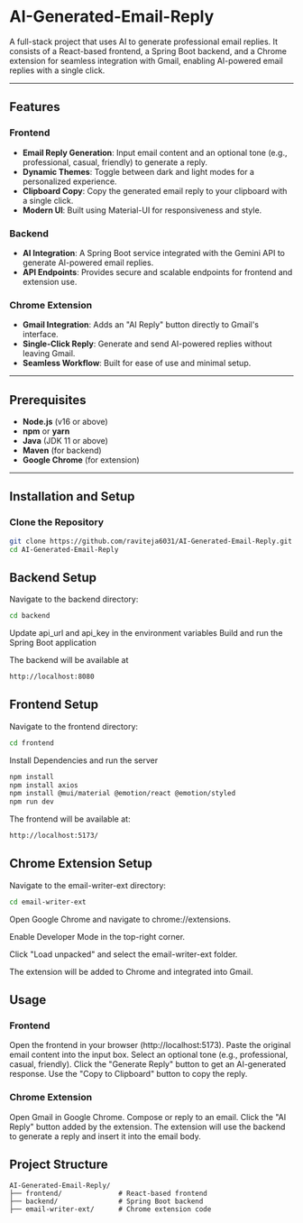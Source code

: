 # AI-Generated-Email-Reply

A full-stack project that uses AI to generate professional email replies. It consists of a React-based frontend, a Spring Boot backend, and a Chrome extension for seamless integration with Gmail, enabling AI-powered email replies with a single click.

---

## Features

### Frontend
- **Email Reply Generation**: Input email content and an optional tone (e.g., professional, casual, friendly) to generate a reply.
- **Dynamic Themes**: Toggle between dark and light modes for a personalized experience.
- **Clipboard Copy**: Copy the generated email reply to your clipboard with a single click.
- **Modern UI**: Built using Material-UI for responsiveness and style.

### Backend
- **AI Integration**: A Spring Boot service integrated with the Gemini API to generate AI-powered email replies.
- **API Endpoints**: Provides secure and scalable endpoints for frontend and extension use.

### Chrome Extension
- **Gmail Integration**: Adds an "AI Reply" button directly to Gmail's interface.
- **Single-Click Reply**: Generate and send AI-powered replies without leaving Gmail.
- **Seamless Workflow**: Built for ease of use and minimal setup.

---

## Prerequisites

- **Node.js** (v16 or above)
- **npm** or **yarn**
- **Java** (JDK 11 or above)
- **Maven** (for backend)
- **Google Chrome** (for extension)

---

## Installation and Setup

### Clone the Repository

```bash
git clone https://github.com/raviteja6031/AI-Generated-Email-Reply.git
cd AI-Generated-Email-Reply
```
## Backend Setup

Navigate to the backend directory:
```bash
cd backend
```
 Update api_url and api_key in the environment variables
 Build and run the Spring Boot application

The backend will be available at 
```bash
http://localhost:8080
```
## Frontend Setup

Navigate to the frontend directory:
```bash
cd frontend
```
Install Dependencies and run the server

```bash
npm install
npm install axios
npm install @mui/material @emotion/react @emotion/styled
npm run dev
```
The frontend will be available at:

```bash
http://localhost:5173/
```

## Chrome Extension Setup

Navigate to the email-writer-ext directory:
```bash
cd email-writer-ext
```

Open Google Chrome and navigate to chrome://extensions.

Enable Developer Mode in the top-right corner.

Click "Load unpacked" and select the email-writer-ext folder.

The extension will be added to Chrome and integrated into Gmail.



## Usage

### Frontend

Open the frontend in your browser (http://localhost:5173).
Paste the original email content into the input box.
Select an optional tone (e.g., professional, casual, friendly).
Click the "Generate Reply" button to get an AI-generated response.
Use the "Copy to Clipboard" button to copy the reply.

### Chrome Extension

Open Gmail in Google Chrome.
Compose or reply to an email.
Click the "AI Reply" button added by the extension.
The extension will use the backend to generate a reply and insert it into the email body.

## Project Structure

```
AI-Generated-Email-Reply/
├── frontend/              # React-based frontend
├── backend/               # Spring Boot backend
├── email-writer-ext/      # Chrome extension code
```






 
